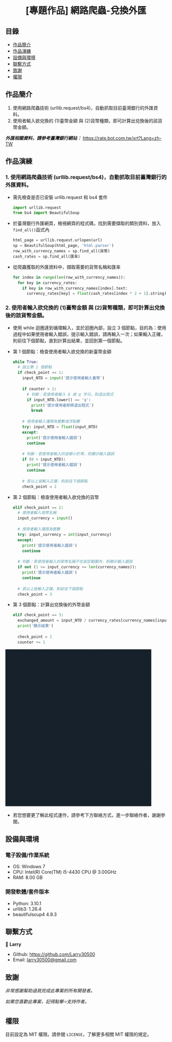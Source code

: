 <h1 align="center">
  <br>
  [專題作品] 網路爬蟲-兌換外匯
</h1>


## 目錄
* [作品簡介](#作品簡介)
* [作品演練](#作品演練)
* [設備與環境](#設備與環境)
* [聯繫方式](#聯繫方式)
* [致謝](#致謝)
* [權限](#權限)


## 作品簡介
1. 使用網路爬蟲技術 (urllib.request/bs4)，自動抓取目前臺灣銀行的外匯資料。
2. 使用者輸入欲兌換的 (1)臺幣金額 與 (2)貨幣種類，即可計算出兌換後的該貨幣金額。

<strong><em>外匯相關資料，請參考臺灣銀行網站：</em></strong>  https://rate.bot.com.tw/xrt?Lang=zh-TW


## 作品演練
### 1. 使用網路爬蟲技術 (urllib.request/bs4)，自動抓取目前臺灣銀行的外匯資料。
* 需先檢查是否已安裝 urllib.request 和 bs4 套件
  ```python
  import urllib.request
  from bs4 import BeautifulSoup
  ```
  
* 於臺灣銀行外匯網頁，檢視網頁的程式碼，找到需要擷取的類別資料，放入`find_all()`函式內
  ```python
  html_page = urllib.request.urlopen(url)
  sp = BeautifulSoup(html_page, 'html.parser')
  row_with_currency_names = sp.find_all(貨幣)
  cash_rates = sp.find_all(匯率)
  ```
  
* 從爬蟲獲取的外匯資料中，擷取需要的貨幣名稱和匯率
  ```python
  for index in range(len(row_with_currency_names)):
    for key in currency_rates:
      if key in row_with_currency_names[index].text:
        currency_rates[key] = float(cash_rates[index * 2 + 1].string)
  ```
  
### 2. 使用者輸入欲兌換的 (1)臺幣金額 與 (2)貨幣種類，即可計算出兌換後的該貨幣金額。
* 使用 while 迴圈達到循環輸入，並於迴圈內部，設立 3 個節點，目的為：使用過程中如果使用者輸入錯誤，提示輸入錯誤，請再輸入一次；如果輸入正確，則前往下個節點，直到計算出結果，並回到第一個節點。
* 第 1 個節點：檢查使用者輸入欲兌換的新臺幣金額
  ```python
  while True:
    # 設立第 1 個節點
    if check_point == 1:
      input_NTD = input('提示使用者輸入臺幣')

      if counter > 1:
        # 判斷：若使用者輸入 Q 或 q 字元，則退出程式
        if input_NTD.lower() == 'q':
          print('提示使用者即將退出程式')
          break

      # 使用者輸入僅限為整數或浮點數
      try: input_NTD = float(input_NTD) 
      except: 
        print('提示使用者輸入錯誤') 
        continue

      # 判斷：若使用者輸入的金額小於零，則顯示輸入錯誤
      if (0 > input_NTD):
        print('提示使用者輸入錯誤')
        continue
      
      # 若以上皆輸入正確，則前往下個節點
      check_point = 2
  ```

* 第 2 個節點：檢查使用者輸入欲兌換的貨幣
  ```python
  elif check_point == 2:
    # 使用者輸入貨幣名稱
    input_currency = input()

    # 使用者輸入僅限為整數
    try: input_currency = int(input_currency)
    except:
      print('提示使用者輸入錯誤')
      continue

    # 判斷：若使用者輸入的貨幣名稱不在設定範圍內，則顯示輸入錯誤
    if not (1 <= input_currency <= len(currency_names)):
      print('提示使用者輸入錯誤')
      continue
      
    # 若以上皆輸入正確，則前往下個節點
    check_point = 3
  ```

* 第 3 個節點：計算出兌換後的外幣金額
  ```python
  elif check_point == 3:
    exchanged_amount = input_NTD / currency_rates[currency_names[input_currency - 1]]
    print('顯示結果')
    
    check_point = 1
    counter += 1
  ```

![conversion_images](images/conversion.gif)

* 若您想要更了解此程式運作，請參考下方聯絡方式，進一步聯絡作者，謝謝參閱。


## 設備與環境
### 電子設備/作業系統
* OS: Windows 7
* CPU: Intel(R) Core(TM) i5-4430 CPU @ 3.00GHz
* RAM: 8.00 GB

### 開發軟體/套件版本
* Python: 3.10.1
* urllib3: 1.26.4
* beautifulsoup4 4.9.3


## 聯繫方式
👤 **Larry**
  * Github: https://github.com/Larry30500
  * Email: larry30500@gmail.com


## 致謝
*非常感謝幫助過我完成此專案的所有開發者。*

*如果您喜歡此專案，記得點擊⭐️支持作者。*


## 權限
目前設定為 MIT 權限。請參閱 `LICENSE`，了解更多相關 MIT 權限的規定。

